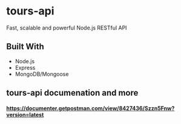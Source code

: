 # tours-api
Fast, scalable and powerful Node.js RESTful API

## Built With 
<ul>
    <li>Node.js</li>
    <li>Express</li>
    <li>MongoDB/Mongoose</li>
</ul>

## tours-api documenation and more 
#### https://documenter.getpostman.com/view/8427436/Szzn5Fnw?version=latest
